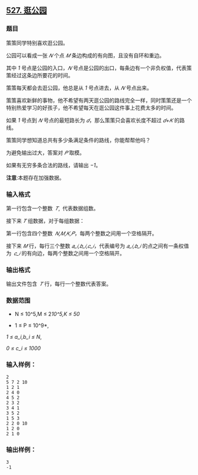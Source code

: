 ## [527. 逛公园](https://www.acwing.com/problem/content/529/)

### 题目

策策同学特别喜欢逛公园。

公园可以看成一张 *𝑁* 个点 *𝑀* 条边构成的有向图，且没有自环和重边。

其中 *1* 号点是公园的入口，*𝑁* 号点是公园的出口，每条边有一个非负权值，代表策策经过这条边所要花的时间。

策策每天都会去逛公园，他总是从 *1* 号点进去，从 *𝑁* 号点出来。

策策喜欢新鲜的事物，他不希望有两天逛公园的路线完全一样，同时策策还是一个特别热爱学习的好孩子，他不希望每天在逛公园这件事上花费太多的时间。

如果 *1* 号点到 *𝑁* 号点的最短路长为 *𝑑*，那么策策只会喜欢长度不超过 *𝑑+𝐾* 的路线。

策策同学想知道总共有多少条满足条件的路线，你能帮帮他吗？

为避免输出过大，答案对 *𝑃* 取模。

如果有无穷多条合法的路线，请输出 *−1*。

**注意**:本题存在加强数据。

### 输入格式

第一行包含一个整数 *𝑇*, 代表数据组数。

接下来 *𝑇* 组数据，对于每组数据：

第一行包含四个整数 *𝑁,𝑀,𝐾,𝑃*，每两个整数之间用一个空格隔开。

接下来 *𝑀* 行，每行三个整数 *𝑎_𝑖,𝑏_𝑖,𝑐_𝑖*，代表编号为 *𝑎_𝑖,𝑏_𝑖* 的点之间有一条权值为 *𝑐_𝑖* 的有向边，每两个整数之间用一个空格隔开。

### 输出格式

输出文件包含 *𝑇* 行，每行一个整数代表答案。

### 数据范围

* N ≤ 10^5,M ≤ 2*10^5,K ≤ 50*

* 1 ≤ P ≤ 10^9*,

*1 ≤ a_i,b_i ≤ N*,

*0 ≤ c_i ≤ 1000*

### 输入样例：

```
2
5 7 2 10
1 2 1
2 4 0
4 5 2
2 3 2
3 4 1
3 5 2
1 5 3
2 2 0 10
1 2 0
2 1 0
```

### 输出样例：

```
3
-1
```
